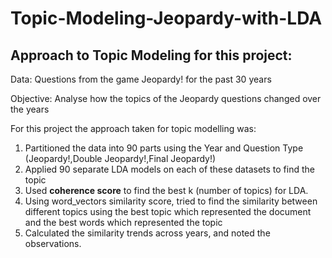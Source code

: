 # Topic-Modeling-Jeopardy-with-LDA

## Approach to Topic Modeling for this project:

Data: Questions from the game Jeopardy! for the past 30 years

Objective: Analyse how the topics of the Jeopardy questions changed over the years

For this project the approach taken for topic modelling was:

1. Partitioned the data into 90 parts using the Year and Question Type (Jeopardy!,Double Jeopardy!,Final Jeopardy!)
2. Applied 90 separate LDA models on each of these datasets to find the topic
3. Used **coherence score** to find the best k (number of topics) for LDA.
4. Using word_vectors similarity score, tried to find the similarity between different topics using the best topic which represented the document and the best words which represented the topic
5. Calculated the similarity trends across years, and noted the observations.
